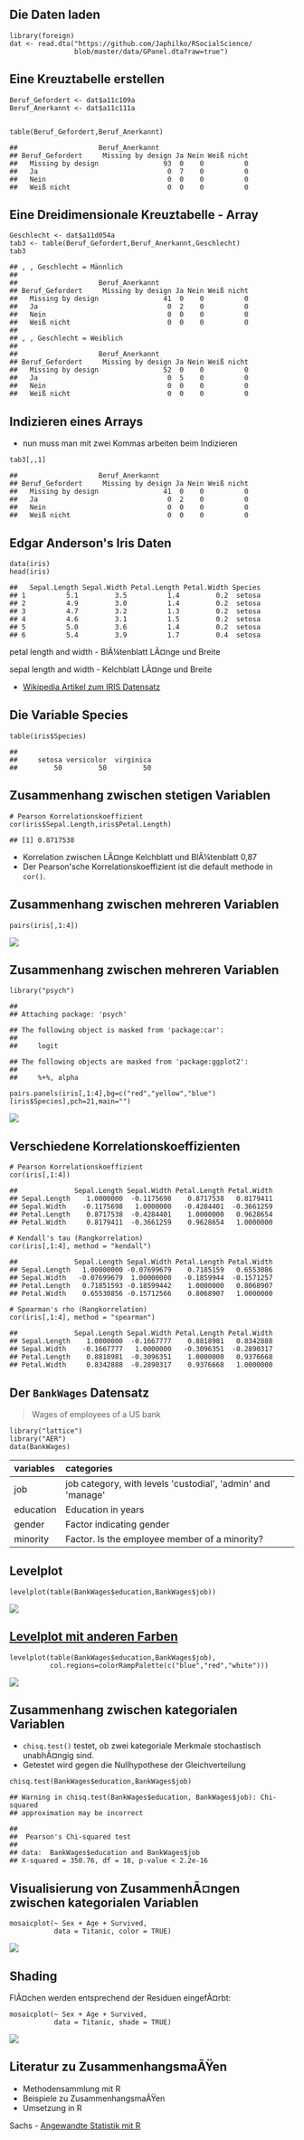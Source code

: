 Die Daten laden
---------------

    library(foreign)
    dat <- read.dta("https://github.com/Japhilko/RSocialScience/
                    blob/master/data/GPanel.dta?raw=true")

Eine Kreuztabelle erstellen
---------------------------

    Beruf_Gefordert <- dat$a11c109a
    Beruf_Anerkannt <- dat$a11c111a


    table(Beruf_Gefordert,Beruf_Anerkannt)

    ##                    Beruf_Anerkannt
    ## Beruf_Gefordert     Missing by design Ja Nein Weiß nicht
    ##   Missing by design                93  0    0          0
    ##   Ja                                0  7    0          0
    ##   Nein                              0  0    0          0
    ##   Weiß nicht                        0  0    0          0

Eine Dreidimensionale Kreuztabelle - Array
------------------------------------------

    Geschlecht <- dat$a11d054a
    tab3 <- table(Beruf_Gefordert,Beruf_Anerkannt,Geschlecht)
    tab3

    ## , , Geschlecht = Männlich
    ## 
    ##                    Beruf_Anerkannt
    ## Beruf_Gefordert     Missing by design Ja Nein Weiß nicht
    ##   Missing by design                41  0    0          0
    ##   Ja                                0  2    0          0
    ##   Nein                              0  0    0          0
    ##   Weiß nicht                        0  0    0          0
    ## 
    ## , , Geschlecht = Weiblich
    ## 
    ##                    Beruf_Anerkannt
    ## Beruf_Gefordert     Missing by design Ja Nein Weiß nicht
    ##   Missing by design                52  0    0          0
    ##   Ja                                0  5    0          0
    ##   Nein                              0  0    0          0
    ##   Weiß nicht                        0  0    0          0

Indizieren eines Arrays
-----------------------

-   nun muss man mit zwei Kommas arbeiten beim Indizieren

<!-- -->

    tab3[,,1]

    ##                    Beruf_Anerkannt
    ## Beruf_Gefordert     Missing by design Ja Nein Weiß nicht
    ##   Missing by design                41  0    0          0
    ##   Ja                                0  2    0          0
    ##   Nein                              0  0    0          0
    ##   Weiß nicht                        0  0    0          0

Edgar Anderson's Iris Daten
---------------------------

    data(iris)
    head(iris)

    ##   Sepal.Length Sepal.Width Petal.Length Petal.Width Species
    ## 1          5.1         3.5          1.4         0.2  setosa
    ## 2          4.9         3.0          1.4         0.2  setosa
    ## 3          4.7         3.2          1.3         0.2  setosa
    ## 4          4.6         3.1          1.5         0.2  setosa
    ## 5          5.0         3.6          1.4         0.2  setosa
    ## 6          5.4         3.9          1.7         0.4  setosa

petal length and width - BlÃ¼tenblatt LÃ¤nge und Breite

sepal length and width - Kelchblatt LÃ¤nge und Breite

-   [Wikipedia Artikel zum IRIS
    Datensatz](https://en.wikipedia.org/wiki/Iris_flower_data_set)

Die Variable Species
--------------------

    table(iris$Species)

    ## 
    ##     setosa versicolor  virginica 
    ##         50         50         50

Zusammenhang zwischen stetigen Variablen
----------------------------------------

    # Pearson Korrelationskoeffizient
    cor(iris$Sepal.Length,iris$Petal.Length)

    ## [1] 0.8717538

-   Korrelation zwischen LÃ¤nge Kelchblatt und BlÃ¼tenblatt 0,87
-   Der Pearson'sche Korrelationskoeffizient ist die default methode in
    `cor()`.

Zusammenhang zwischen mehreren Variablen
----------------------------------------

    pairs(iris[,1:4])

![](..\multidimensional_files/figure-markdown_strict/unnamed-chunk-11-1.png)

Zusammenhang zwischen mehreren Variablen
----------------------------------------

    library("psych")

    ## 
    ## Attaching package: 'psych'

    ## The following object is masked from 'package:car':
    ## 
    ##     logit

    ## The following objects are masked from 'package:ggplot2':
    ## 
    ##     %+%, alpha

    pairs.panels(iris[,1:4],bg=c("red","yellow","blue")
    [iris$Species],pch=21,main="")

![](..\multidimensional_files/figure-markdown_strict/unnamed-chunk-12-1.png)

Verschiedene Korrelationskoeffizienten
--------------------------------------

    # Pearson Korrelationskoeffizient
    cor(iris[,1:4]) 

    ##              Sepal.Length Sepal.Width Petal.Length Petal.Width
    ## Sepal.Length    1.0000000  -0.1175698    0.8717538   0.8179411
    ## Sepal.Width    -0.1175698   1.0000000   -0.4284401  -0.3661259
    ## Petal.Length    0.8717538  -0.4284401    1.0000000   0.9628654
    ## Petal.Width     0.8179411  -0.3661259    0.9628654   1.0000000

    # Kendall's tau (Rangkorrelation)
    cor(iris[,1:4], method = "kendall") 

    ##              Sepal.Length Sepal.Width Petal.Length Petal.Width
    ## Sepal.Length   1.00000000 -0.07699679    0.7185159   0.6553086
    ## Sepal.Width   -0.07699679  1.00000000   -0.1859944  -0.1571257
    ## Petal.Length   0.71851593 -0.18599442    1.0000000   0.8068907
    ## Petal.Width    0.65530856 -0.15712566    0.8068907   1.0000000

    # Spearman's rho (Rangkorrelation)
    cor(iris[,1:4], method = "spearman") 

    ##              Sepal.Length Sepal.Width Petal.Length Petal.Width
    ## Sepal.Length    1.0000000  -0.1667777    0.8818981   0.8342888
    ## Sepal.Width    -0.1667777   1.0000000   -0.3096351  -0.2890317
    ## Petal.Length    0.8818981  -0.3096351    1.0000000   0.9376668
    ## Petal.Width     0.8342888  -0.2890317    0.9376668   1.0000000

Der `BankWages` Datensatz
-------------------------

> Wages of employees of a US bank

    library("lattice")
    library("AER")
    data(BankWages)

<table>
<thead>
<tr class="header">
<th align="left">variables</th>
<th align="left">categories</th>
</tr>
</thead>
<tbody>
<tr class="odd">
<td align="left">job</td>
<td align="left">job category, with levels 'custodial', 'admin' and 'manage'</td>
</tr>
<tr class="even">
<td align="left">education</td>
<td align="left">Education in years</td>
</tr>
<tr class="odd">
<td align="left">gender</td>
<td align="left">Factor indicating gender</td>
</tr>
<tr class="even">
<td align="left">minority</td>
<td align="left">Factor. Is the employee member of a minority?</td>
</tr>
</tbody>
</table>

Levelplot
---------

    levelplot(table(BankWages$education,BankWages$job))

![](..\multidimensional_files/figure-markdown_strict/unnamed-chunk-18-1.png)

[Levelplot mit anderen Farben](http://r.789695.n4.nabble.com/adjusting-levelplot-color-scale-to-data-td3997342.html)
--------------------------------------------------------------------------------------------------------------------

    levelplot(table(BankWages$education,BankWages$job),
              col.regions=colorRampPalette(c("blue","red","white")))

![](..\multidimensional_files/figure-markdown_strict/unnamed-chunk-19-1.png)

Zusammenhang zwischen kategorialen Variablen
--------------------------------------------

-   `chisq.test()` testet, ob zwei kategoriale Merkmale stochastisch
    unabhÃ¤ngig sind.
-   Getestet wird gegen die Nullhypothese der Gleichverteilung

<!-- -->

    chisq.test(BankWages$education,BankWages$job)

    ## Warning in chisq.test(BankWages$education, BankWages$job): Chi-squared
    ## approximation may be incorrect

    ## 
    ##  Pearson's Chi-squared test
    ## 
    ## data:  BankWages$education and BankWages$job
    ## X-squared = 350.76, df = 18, p-value < 2.2e-16

Visualisierung von ZusammenhÃ¤ngen zwischen kategorialen Variablen
------------------------------------------------------------------

    mosaicplot(~ Sex + Age + Survived, 
               data = Titanic, color = TRUE)

![](..\multidimensional_files/figure-markdown_strict/unnamed-chunk-21-1.png)

Shading
-------

FlÃ¤chen werden entsprechend der Residuen eingefÃ¤rbt:

    mosaicplot(~ Sex + Age + Survived, 
               data = Titanic, shade = TRUE)

![](..\multidimensional_files/figure-markdown_strict/unnamed-chunk-22-1.png)

Literatur zu ZusammenhangsmaÃŸen
--------------------------------

-   Methodensammlung mit R
-   Beispiele zu ZusammenhangsmaÃŸen
-   Umsetzung in R

Sachs - [Angewandte Statistik mit
R](https://books.google.de/books/about/Angewandte_Statistik.html?id=S-zXmAEACAAJ&redir_esc=y)
